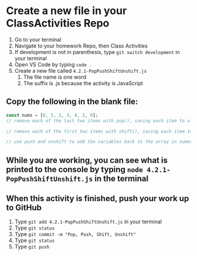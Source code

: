 # Create a new file in your ClassActivities Repo

1. Go to your terminal
2. Navigate to your homework Repo, then Class Activities
3. If development is not in parenthesis, type `git switch development` in your terminal
4. Open VS Code by typing `code .`
5. Create a new file called `4.2.1-PopPushShiftUnshift.js`
    1. The file name is one word
    2. The suffix is .js because the activity is JavaScript

## Copy the following in the blank file:

```javascript
const nums = [6, 5, 2, 3, 4, 1, 0];
// remove each of the last two items with pop(), saving each item to a variable

// remove each of the first two items with shift(), saving each item to a variable

// use push and unshift to add the variables back to the array in numerical order, 0-6
```

## While you are working, you can see what is printed to the console by typing `node 4.2.1-PopPushShiftUnshift.js` in the terminal

## When this activity is finished, push your work up to GitHub

1. Type `git add 4.2.1-PopPushShiftUnshift.js` in your terminal
2. Type `git status`
3. Type `git commit -m "Pop, Push, Shift, Unshift"`
4. Type `git status`
5. Type `git push`
